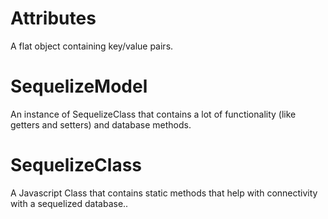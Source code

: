 # Attributes
A flat object containing key/value pairs.

# SequelizeModel
An instance of SequelizeClass that contains a lot of functionality (like getters and setters) and database methods.

# SequelizeClass
A Javascript Class that contains static methods that help with connectivity with a sequelized database..


